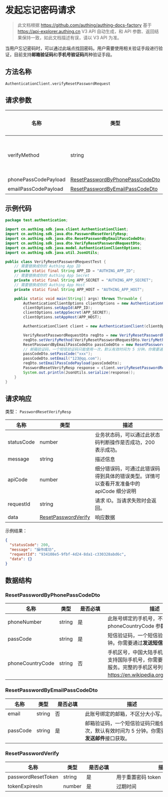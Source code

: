 # 发起忘记密码请求

<!--
  警告⚠️：
  不要直接修改该文档，
  https://github.com/Authing/authing-docs-factory
  使用该项目进行生成
-->

<LastUpdated />

> 此文档根据 https://github.com/authing/authing-docs-factory 基于 https://api-explorer.authing.cn V3 API 自动生成，和 API 参数、返回结果保持一致，如此文档描述有误，请以 V3 API 为准。


当用户忘记密码时，可以通过此端点找回密码。用户需要使用相关验证手段进行验证，目前支持**邮箱验证码**和**手机号验证码**两种验证手段。

## 方法名称

`AuthenticationClient.verifyResetPasswordRequest`

## 请求参数

| 名称 | 类型 | <div style="width:80px">是否必填</div> | 默认值 | <div style="width:300px">描述</div> | <div style="width:200px"></div>示例值</div> |
| ---- | ---- | ---- | ---- | ---- | ---- |
| verifyMethod | string | 是 | - | 忘记密码请求使用的验证手段：<br>- `EMAIL_PASSCODE`: 通过邮箱验证码进行验证<br>- `PHONE_PASSCODE`: 通过手机号验证码进行验证<br>      | `EMAIL_PASSCODE` |
| phonePassCodePayload | <a href="#ResetPasswordByPhonePassCodeDto">ResetPasswordByPhonePassCodeDto</a> | 否 | - | 使用手机号验证码验证的数据  |  |
| emailPassCodePayload | <a href="#ResetPasswordByEmailPassCodeDto">ResetPasswordByEmailPassCodeDto</a> | 否 | - | 使用邮箱验证码验证的数据  |  |




## 示例代码

```java
package test.authentication;

import cn.authing.sdk.java.client.AuthenticationClient;
import cn.authing.sdk.java.dto.PasswordResetVerifyResp;
import cn.authing.sdk.java.dto.ResetPasswordByEmailPassCodeDto;
import cn.authing.sdk.java.dto.VerifyResetPasswordRequestDto;
import cn.authing.sdk.java.model.AuthenticationClientOptions;
import cn.authing.sdk.java.util.JsonUtils;

public class VerifyResetPasswordRequestTest {
    // 需要替换成你的 Authing App ID
    private static final String APP_ID = "AUTHING_APP_ID";
    // 需要替换成你的 Authing App Secret
    private static final String APP_SECRET = "AUTHING_APP_SECRET";
    // 需要替换成你的 Authing App Host
    private static final String APP_HOST = "AUTHING_APP_HOST";

    public static void main(String[] args) throws Throwable {
        AuthenticationClientOptions clientOptions = new AuthenticationClientOptions();
        clientOptions.setAppId(APP_ID);
        clientOptions.setAppSecret(APP_SECRET);
        clientOptions.setAppHost(APP_HOST);

        AuthenticationClient client = new AuthenticationClient(clientOptions);

        VerifyResetPasswordRequestDto reqDto = new VerifyResetPasswordRequestDto();
        reqDto.setVerifyMethod(VerifyResetPasswordRequestDto.VerifyMethod.EMAIL_PASSCODE);
        ResetPasswordByEmailPassCodeDto passCodeDto = new ResetPasswordByEmailPassCodeDto();
        // 邮箱验证码，一个短信验证码只能使用一次，默认有效时间为 5 分钟。你需要通过发送邮件接口获取。
        passCodeDto.setPassCode("xxx");
        passCodeDto.setEmail("123@qq.com");
        reqDto.setEmailPassCodePayload(passCodeDto);
        PasswordResetVerifyResp response = client.verifyResetPasswordRequest(reqDto);
        System.out.println(JsonUtils.serialize(response));
    }
}

```




## 请求响应

类型： `PasswordResetVerifyResp`

| 名称 | 类型 | 描述 |
| ---- | ---- | ---- |
| statusCode | number | 业务状态码，可以通过此状态码判断操作是否成功，200 表示成功。 |
| message | string | 描述信息 |
| apiCode | number | 细分错误码，可通过此错误码得到具体的错误类型。详情可以查看开发准备中的 apiCode 细分说明 |
| requestId | string | 请求 ID。当请求失败时会返回。 |
| data | <a href="#ResetPasswordVerify">ResetPasswordVerify</a> | 响应数据 |



示例结果：

```json
{
  "statusCode": 200,
  "message": "操作成功",
  "requestId": "934108e5-9fbf-4d24-8da1-c330328abd6c",
  "data": {}
}
```

## 数据结构


### <a id="ResetPasswordByPhonePassCodeDto"></a> ResetPasswordByPhonePassCodeDto

| 名称 | 类型 | <div style="width:80px">是否必填</div> | <div style="width:300px">描述</div> | <div style="width:200px">示例值</div> |
| ---- |  ---- | ---- | ---- | ---- |
| phoneNumber | string | 是 | 此账号绑定的手机号，不带区号。如果是国外手机号，请在 phoneCountryCode 参数中指定区号。   |  `188xxxx8888` |
| passCode | string | 是 | 短信验证码，一个短信验证码只能使用一次，有效时间为一分钟。你需要通过**发送短信**接口获取。   |  `123456` |
| phoneCountryCode | string | 否 | 手机区号，中国大陆手机号可不填。Authing 短信服务暂不内置支持国际手机号，你需要在 Authing 控制台配置对应的国际短信服务。完整的手机区号列表可参阅 https://en.wikipedia.org/wiki/List_of_country_calling_codes。   |  `+86` |


### <a id="ResetPasswordByEmailPassCodeDto"></a> ResetPasswordByEmailPassCodeDto

| 名称 | 类型 | <div style="width:80px">是否必填</div> | <div style="width:300px">描述</div> | <div style="width:200px">示例值</div> |
| ---- |  ---- | ---- | ---- | ---- |
| email | string | 否 | 此账号绑定的邮箱，不区分大小写。   |  |
| passCode | string | 是 | 邮箱验证码，一个短信验证码只能使用一次，默认有效时间为 5 分钟。你需要通过**发送邮件**接口获取。   |  |


### <a id="ResetPasswordVerify"></a> ResetPasswordVerify

| 名称 | 类型 | <div style="width:80px">是否必填</div> | <div style="width:300px">描述</div> | <div style="width:200px">示例值</div> |
| ---- |  ---- | ---- | ---- | ---- |
| passwordResetToken | string | 是 | 用于重置密码 token   |  |
| tokenExpiresIn | number | 是 | 过期时间   |  |


